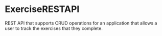 # ExerciseRESTAPI

REST API that supports CRUD operations for an application that allows a user to track the exercises that they complete.  
